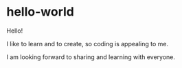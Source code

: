 # hello-world

Hello!

I like to learn and to create, so coding is appealing to me.

I am looking forward to sharing and learning with everyone.
